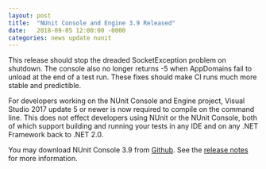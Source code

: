```yaml
---
layout: post
title:  "NUnit Console and Engine 3.9 Released"
date:   2018-09-05 12:00:00 -0000
categories: news update nunit
---
```

This release should stop the dreaded SocketException problem on shutdown. The console also no longer returns -5 when AppDomains fail to unload at the end of a test run. These fixes should make CI runs much more stable and predictible.

For developers working on the NUnit Console and Engine project, Visual Studio 2017 update 5 or newer is now required to compile on the command line. This does not effect developers using NUnit or the NUnit Console, both of which support building and running your tests in any IDE and on any .NET Framework back to .NET 2.0.

You may download NUnit Console 3.9 from [Github](https://github.com/nunit/nunit-console/releases). See the [release notes](https://github.com/nunit/docs/wiki/Console-Release-Notes) for more information.